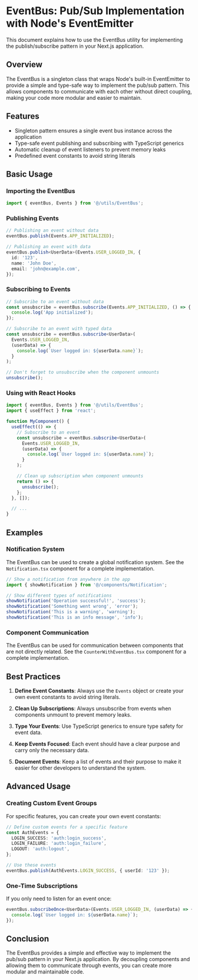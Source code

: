 # EventBus: Pub/Sub Implementation with Node's EventEmitter

This document explains how to use the EventBus utility for implementing the publish/subscribe pattern in your Next.js application.

## Overview

The EventBus is a singleton class that wraps Node's built-in EventEmitter to provide a simple and type-safe way to implement the pub/sub pattern. This allows components to communicate with each other without direct coupling, making your code more modular and easier to maintain.

## Features

- Singleton pattern ensures a single event bus instance across the application
- Type-safe event publishing and subscribing with TypeScript generics
- Automatic cleanup of event listeners to prevent memory leaks
- Predefined event constants to avoid string literals

## Basic Usage

### Importing the EventBus

```typescript
import { eventBus, Events } from '@/utils/EventBus';
```

### Publishing Events

```typescript
// Publishing an event without data
eventBus.publish(Events.APP_INITIALIZED);

// Publishing an event with data
eventBus.publish<UserData>(Events.USER_LOGGED_IN, {
  id: '123',
  name: 'John Doe',
  email: 'john@example.com',
});
```

### Subscribing to Events

```typescript
// Subscribe to an event without data
const unsubscribe = eventBus.subscribe(Events.APP_INITIALIZED, () => {
  console.log('App initialized');
});

// Subscribe to an event with typed data
const unsubscribe = eventBus.subscribe<UserData>(
  Events.USER_LOGGED_IN,
  (userData) => {
    console.log(`User logged in: ${userData.name}`);
  }
);

// Don't forget to unsubscribe when the component unmounts
unsubscribe();
```

### Using with React Hooks

```typescript
import { eventBus, Events } from '@/utils/EventBus';
import { useEffect } from 'react';

function MyComponent() {
  useEffect(() => {
    // Subscribe to an event
    const unsubscribe = eventBus.subscribe<UserData>(
      Events.USER_LOGGED_IN,
      (userData) => {
        console.log(`User logged in: ${userData.name}`);
      }
    );

    // Clean up subscription when component unmounts
    return () => {
      unsubscribe();
    };
  }, []);

  // ...
}
```

## Examples

### Notification System

The EventBus can be used to create a global notification system. See the `Notification.tsx` component for a complete implementation.

```typescript
// Show a notification from anywhere in the app
import { showNotification } from '@/components/Notification';

// Show different types of notifications
showNotification('Operation successful!', 'success');
showNotification('Something went wrong', 'error');
showNotification('This is a warning', 'warning');
showNotification('This is an info message', 'info');
```

### Component Communication

The EventBus can be used for communication between components that are not directly related. See the `CounterWithEventBus.tsx` component for a complete implementation.

## Best Practices

1. **Define Event Constants**: Always use the `Events` object or create your own event constants to avoid string literals.

2. **Clean Up Subscriptions**: Always unsubscribe from events when components unmount to prevent memory leaks.

3. **Type Your Events**: Use TypeScript generics to ensure type safety for event data.

4. **Keep Events Focused**: Each event should have a clear purpose and carry only the necessary data.

5. **Document Events**: Keep a list of events and their purpose to make it easier for other developers to understand the system.

## Advanced Usage

### Creating Custom Event Groups

For specific features, you can create your own event constants:

```typescript
// Define custom events for a specific feature
const AuthEvents = {
  LOGIN_SUCCESS: 'auth:login_success',
  LOGIN_FAILURE: 'auth:login_failure',
  LOGOUT: 'auth:logout',
};

// Use these events
eventBus.publish(AuthEvents.LOGIN_SUCCESS, { userId: '123' });
```

### One-Time Subscriptions

If you only need to listen for an event once:

```typescript
eventBus.subscribeOnce<UserData>(Events.USER_LOGGED_IN, (userData) => {
  console.log(`User logged in: ${userData.name}`);
});
```

## Conclusion

The EventBus provides a simple and effective way to implement the pub/sub pattern in your Next.js application. By decoupling components and allowing them to communicate through events, you can create more modular and maintainable code.
